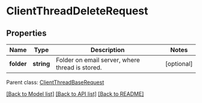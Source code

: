 # ClientThreadDeleteRequest

## Properties
Name | Type | Description | Notes
------------ | ------------- | ------------- | -------------
**folder** | **string** | Folder on email server, where thread is stored. | [optional] 

 Parent class: [ClientThreadBaseRequest](ClientThreadBaseRequest.md)

[[Back to Model list]](README.md#documentation-for-models) [[Back to API list]](README.md#documentation-for-api-endpoints) [[Back to README]](README.md)


